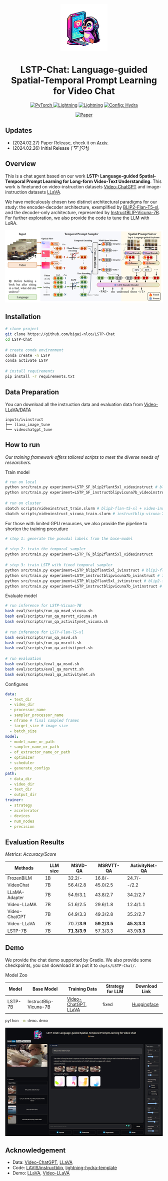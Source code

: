<p align="center">
    <img src="demo/assets/profile.png" width="150" style="margin-bottom: 0.2;"/>
<p>

<div align="center">

# LSTP-Chat: Language-guided Spatial-Temporal Prompt Learning for Video Chat

<a href="https://pytorch.org/get-started/locally/"><img alt="PyTorch" src="https://img.shields.io/badge/PyTorch-ee4c2c?logo=pytorch&logoColor=white">
</a>
<a href="https://pytorchlightning.ai/"><img alt="Lightning" src="https://img.shields.io/badge/-Lightning-792ee5?logo=pytorchlightning&logoColor=white"></a>
<a href="https://huggingface.co/docs/transformers/index/"><img alt="Lightning" src="https://img.shields.io/badge/-Transformers-ffd21e?logo=huggingface&logoColor=white"></a>
<a href="https://hydra.cc/"><img alt="Config: Hydra" src="https://img.shields.io/badge/Config-Hydra-89b8cd"></a><br>

[![Paper](http://img.shields.io/badge/paper-arxiv.2402.16050-B31B1B.svg)](https://www.nature.com/articles/nature14539)

<!-- [![Conference](http://img.shields.io/badge/AnyConference-year-4b44ce.svg)](https://xxx) -->

</div>

## Updates

- (2024.02.27) Paper Release, check it on [Arxiv]((https://arxiv.org/pdf/2402.16050.pdf)). 
- (2024.02.26) Initial Release (´▽`ʃ♡ƪ) 

## Overview

This is a chat agent based on our work **LSTP: Language-guided Spatial-Temporal Prompt Learning for Long-form Video-Text Understanding**. This work is finetuned on video-instruction datasets [Video-ChatGPT](https://github.com/mbzuai-oryx/Video-ChatGPT/blob/main/data/README.md) and image-instruction datasets [LLaVA](https://github.com/haotian-liu/LLaVA/blob/main/docs/Data.md).

We have meticulously chosen two distinct architectural paradigms for our study: the encoder-decoder architecture, exemplified by [BLIP2-Flan-T5-xl](https://huggingface.co/Salesforce/blip2-flan-t5-xl), and the decoder-only architecture, represented by [InstructBLIP-Vicuna-7B](https://huggingface.co/Salesforce/instructblip-vicuna-7b). For further exploration, we also provide the code to tune the LLM with LoRA.

<img src='demo/assets/framework.png'>

## Installation

```bash
# clone project
git clone https://github.com/bigai-nlco/LSTP-Chat
cd LSTP-Chat

# create conda environment
conda create -n LSTP
conda activate LSTP

# install requirements
pip install -r requirements.txt

```

## Data Preparation

You can download all the instruction data and evaluation data from [Video-LLaVA/DATA](https://github.com/PKU-YuanGroup/Video-LLaVA/blob/main/TRAIN_AND_VALIDATE.mdDATA)

```
inputs/ivinstruct
├── llava_image_tune
└── videochatgpt_tune
```

## How to run

*Our training framework offers tailored scripts to meet the diverse needs of researchers.*

Train model

```bash
# run on local
python src/train.py experiment=LSTP_SF_blip2flant5xl_videoinstruct # blip2-flan-t5-xl + video-instruct
python src/train.py experiment=LSTP_SF_instructblipvicuna7b_videoinstruct # instructblip-vicuna-7b + video-instruct

# run on cluster
sbatch scripts/videoinstruct_train.slurm # blip2-flan-t5-xl + video-instruct
sbatch scripts/videoinstruct_vicuna_train.slurm # instructblip-vicuna-7b + video-instruct
```

For those with limited GPU resources, we also provide the pipeline to shorten the training procudure
```bash
# step 1: generate the pseudal labels from the base-model

# step 2: train the temporal sampler
python src/train.py experiment=LSTP_TG_blip2flant5xl_videoinstruct

# step 3: train LSTP with fixed temporal sampler
python src/train.py experiment=LSTP_blip2flant5xl_ivinstruct # blip2-flan-t5-xl + video-instruct + image-instruct
python src/train.py experiment=LSTP_instructblipvicuna7b_ivinstruct # instrucblip-vicuna-7b + video-instruct + image-instruct
python src/train.py experiment=LSTP_blip2flant5xl_ivtinstruct # blip2-flan-t5-xl (LoRA) + video-instruct + image-instruct + text-instruct
python src/train.py experiment=LSTP_instructblipvicuna7b_ivtinstruct # instrucblip-vicuna-7b (LoRA) + video-instruct + image-instruct + text-instruct
```

Evaluate model

```bash
# run inference for LSTP-Vicuan-7B
bash eval/scripts/run_qa_msvd_vicuna.sh
bash eval/scripts/run_qa_msrvtt_vicuna.sh
bash eval/scripts/run_qa_activitynet_vicuna.sh

# run inference for LSTP-Flan-T5-xl
bash eval/scripts/run_qa_msvd.sh
bash eval/scripts/run_qa_msrvtt.sh
bash eval/scripts/run_qa_activitynet.sh

# run evaluation
bash eval/scripts/eval_qa_msvd.sh
bash eval/scripts/eval_qa_msrvtt.sh
bash eval/scripts/eval_qa_activitynet.sh
```

Configures

```yaml
data:
  - text_dir
  - video_dir
  - processor_name
  - sampler_processor_name
  - nframe # final sampled frames
  - target_size # image size
  - batch_size
model:
  - model_name_or_path
  - sampler_name_or_path
  - of_extractor_name_or_path
  - optimizer
  - scheduler
  - generate_configs
path:
  - data_dir
  - video_dir
  - text_dir
  - output_dir
trainer: 
  - strategy
  - accelerator
  - devices
  - num_nodes
  - precision
```

## Evaluation Results

*Metrics: Accuracy/Score*

| Methods       | LLM size | MSVD-QA       | MSRVTT-QA     | ActivityNet-QA     |
| ------------- | -------- | ------------- | ------------- | ------------------ |
| FrozenBiLM    | 1B       | 32.2/-        | 16.8/-        | 24.7/-             |
| VideoChat     | 7B       | 56.4/2.8      | 45.0/2.5      | -/2.2              |
| LLaMA-Adapter | 7B       | 54.9/3.1      | 43.8/2.7      | 34.2/2.7           |
| Video-LLaMA   | 7B       | 51.6/2.5      | 29.6/1.8      | 12.4/1.1           |
| Video-ChatGPT | 7B       | 64.9/3.3      | 49.3/2.8      | 35.2/2.7           |
| Video-LLaVA   | 7B       | 70.7/**3.9** | **59.2/3.5** | **45.3**/**3.3** |
| LSTP-7B       | 7B       | **71.3/3.9** | 57.3/3.3      | 43.9/**3.3**      |

## Demo

We provide the chat demo supported by Gradio. We also provide some checkpoints, you can download it an put it to `ckpts/LSTP-Chat/`.

Model Zoo

|Model      |Base Model      |  Training Data | Strategy for LLM | Download Link       | 
| ------------- | ------------- | -------- | -------- | ------------- |
| LSTP-7B| InstructBlip-Vicuna-7B | [Video-ChatGPT](https://github.com/mbzuai-oryx/Video-ChatGPT), [LLaVA](https://github.com/haotian-liu/LLaVA/blob/main/docs/Data.md)     | fixed       | [Huggingface](https://huggingface.co/ColorfulAI/LSTP-Chat)        | 

```bash
python -m demo.demo
```

<img src='demo/assets/demo.png'>

## Acknowledgement

- Data: [Video-ChatGPT](https://github.com/mbzuai-oryx/Video-ChatGPT), [LLaVA](https://github.com/haotian-liu/LLaVA/blob/main/docs/Data.md)
- Code: [LAVIS/instructblip](https://github.com/salesforce/LAVIS/tree/main/projects/instructblip), [lightning-hydra-template](https://github.com/ashleve/lightning-hydra-template)
- Demo: [LLaVA](https://github.com/haotian-liu/LLaVA), [Video-LLaVA](https://github.com/PKU-YuanGroup/Video-LLaVA)
